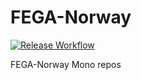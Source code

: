 # FEGA-Norway
[![Release Workflow](https://github.com/ELIXIR-NO/FEGA-Norway/actions/workflows/release.yml/badge.svg?event=pull_request)](https://github.com/ELIXIR-NO/FEGA-Norway/actions/workflows/release.yml)

FEGA-Norway Mono repos
